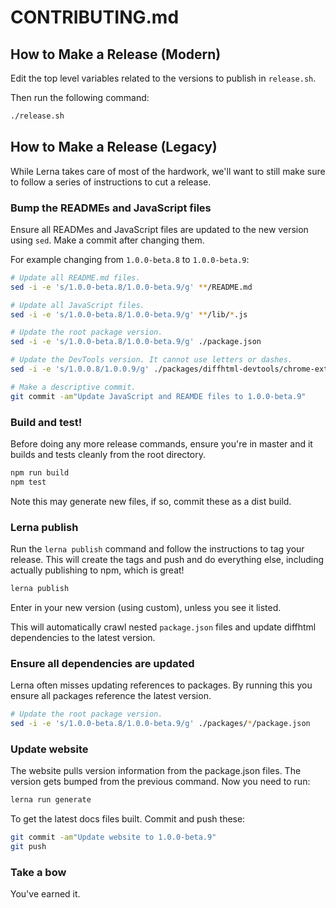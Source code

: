 # CONTRIBUTING.md

## How to Make a Release (Modern)

Edit the top level variables related to the versions to publish in `release.sh`.

Then run the following command:

``` sh
./release.sh
```

## How to Make a Release (Legacy)

While Lerna takes care of most of the hardwork, we'll want to still make sure
to follow a series of instructions to cut a release. 

### Bump the READMEs and JavaScript files

Ensure all READMes and JavaScript files are updated to the new version using
`sed`. Make a commit after changing them.

For example changing from `1.0.0-beta.8` to `1.0.0-beta.9`:

``` sh
# Update all README.md files.
sed -i -e 's/1.0.0-beta.8/1.0.0-beta.9/g' **/README.md

# Update all JavaScript files.
sed -i -e 's/1.0.0-beta.8/1.0.0-beta.9/g' **/lib/*.js

# Update the root package version.
sed -i -e 's/1.0.0-beta.8/1.0.0-beta.9/g' ./package.json

# Update the DevTools version. It cannot use letters or dashes.
sed -i -e 's/1.0.0.8/1.0.0.9/g' ./packages/diffhtml-devtools/chrome-extension/manifest.json

# Make a descriptive commit.
git commit -am"Update JavaScript and REAMDE files to 1.0.0-beta.9"
```

### Build and test!

Before doing any more release commands, ensure you're in master and it builds
and tests cleanly from the root directory.

``` sh
npm run build
npm test
```

Note this may generate new files, if so, commit these as a dist build.

### Lerna publish

Run the `lerna publish` command and follow the instructions to tag your
release.  This will create the tags and push and do everything else, including
actually publishing to npm, which is great!

``` sh
lerna publish
```

Enter in your new version (using custom), unless you see it listed.

This will automatically crawl nested `package.json` files and update diffhtml
dependencies to the latest version.

### Ensure all dependencies are updated

Lerna often misses updating references to packages. By running this you ensure
all packages reference the latest version.

```sh
# Update the root package version.
sed -i -e 's/1.0.0-beta.8/1.0.0-beta.9/g' ./packages/*/package.json
```

### Update website

The website pulls version information from the package.json files. The version
gets bumped from the previous command. Now you need to run:

```sh
lerna run generate
```

To get the latest docs files built. Commit and push these:

```sh
git commit -am"Update website to 1.0.0-beta.9"
git push
```

### Take a bow

You've earned it.
